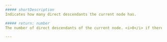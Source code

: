 ```yaml
---
##### shortDescription
Indicates how many direct descendants the current node has.

##### return: number
The number of direct descendants of the current node. <i>0</i> if there are none.

---
```

